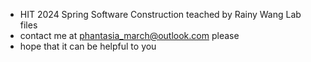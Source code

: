 - HIT 2024 Spring Software Construction teached by Rainy Wang Lab files
- contact me at phantasia_march@outlook.com please
- hope that it can be helpful to you
